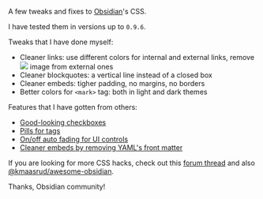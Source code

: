 A few tweaks and fixes to [Obsidian](https://obsidian.md)'s CSS. 

I have tested them in versions up to `0.9.6`.

Tweaks that I have done myself:

- Cleaner links: use different colors for internal and external links, remove ![](https://publish.obsidian.md/public/images/fdc86034ba18de3558c8fa414a58f9e8.svg) image from external ones
- Cleaner blockquotes: a vertical line instead of a closed box
- Cleaner embeds: tigher padding, no margins, no borders
- Better colors for `<mark>` tag: both in light and dark themes

Features that I have gotten from others:

- [Good-looking checkboxes](https://forum.obsidian.md/t/nicer-checkboxes/2238)
- [Pills for tags](https://forum.obsidian.md/t/meta-post-common-css-hacks/1978/13)
- [On/off auto fading for UI controls](https://forum.obsidian.md/t/meta-post-common-css-hacks/1978/10)
- [Cleaner embeds by removing YAML's front matter](https://forum.obsidian.md/t/meta-post-common-css-hacks/1978/41)

If you are looking for more CSS hacks, check out this [forum thread](https://forum.obsidian.md/t/meta-post-common-css-hacks) and also [@kmaasrud/awesome-obsidian](https://github.com/kmaasrud/awesome-obsidian).

Thanks, Obsidian community!